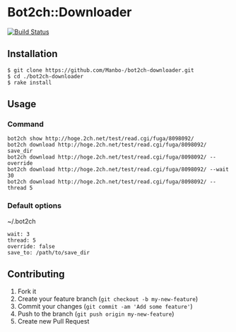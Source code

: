 # Bot2ch::Downloader
[![Build Status](https://travis-ci.org/Manbo-/bot2ch-downloader.png)](https://travis-ci.org/Manbo-/bot2ch-downloader)

## Installation
    $ git clone https://github.com/Manbo-/bot2ch-downloader.git
    $ cd ./bot2ch-downloader
    $ rake install

## Usage

### Command

    bot2ch show http://hoge.2ch.net/test/read.cgi/fuga/8098092/
    bot2ch download http://hoge.2ch.net/test/read.cgi/fuga/8098092/ save_dir
    bot2ch download http://hoge.2ch.net/test/read.cgi/fuga/8098092/ --override
    bot2ch download http://hoge.2ch.net/test/read.cgi/fuga/8098092/ --wait 30
    bot2ch download http://hoge.2ch.net/test/read.cgi/fuga/8098092/ --thread 5

### Default options

~/.bot2ch

    wait: 3
    thread: 5
    override: false
    save_to: /path/to/save_dir


## Contributing

1. Fork it
2. Create your feature branch (`git checkout -b my-new-feature`)
3. Commit your changes (`git commit -am 'Add some feature'`)
4. Push to the branch (`git push origin my-new-feature`)
5. Create new Pull Request
